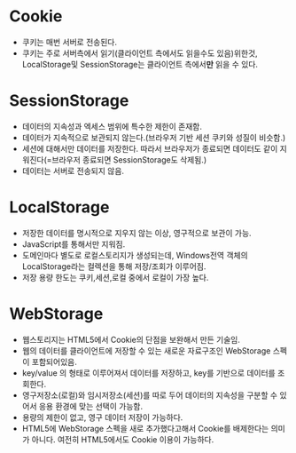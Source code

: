 # Cookie
- 쿠키는 매번 서버로 전송된다.
- 쿠키는 주로 서버측에서 읽기(클라이언트 측에서도 읽을수도 있음)위한것, LocalStorage및 SessionStorage는 클라이언트 측에서**만** 읽을 수 있다.

# SessionStorage
- 데이터의 지속성과 엑세스 범위에 특수한 제한이 존재함.
- 데이터가 지속적으로 보관되지 않는다.(브라우저 기반 세션 쿠키와 성질이 비슷함.)
- 세션에 대해서만 데이터를 저장한다. 따라서 브라우저가 종료되면 데이터도 같이 지워진다(=브라우저 종료되면 SessionStorage도 삭제됨.)
- 데이터는 서버로 전송되지 않음.

# LocalStorage
- 저장한 데이터를 명시적으로 지우지 않는 이상, 영구적으로 보관이 가능.
- JavaScript를 통해서만 지워짐.
- 도메인마다 별도로 로컬스토리지가 생성되는데, Windows전역 객체의 LocalStorage라는 컬렉션을 통해 저장/조회가 이루어짐.
- 저장 용량 한도는 쿠키,세션,로컬 중에서 로컬이 가장 높다.

# WebStorage
- 웹스토리지는 HTML5에서 Cookie의 단점을 보완해서 만든 기술임.
- 웹의 데이터를 클라이언트에 저장할 수 있는 새로운 자료구조인 WebStorage 스펙이 포함되어있음.
- key/value 의 형태로 이루어져서 데이터를 저장하고, key를 기반으로 데이터를 조회한다.
- 영구저장소(로컬)와 임시저장소(세션)를 따로 두어 데이터의 지속성을 구분할 수 있어서 응용 환경에 맞는 선택이 가능함.
- 용량의 제한이 없고, 영구 데이터 저장이 가능하다.
- HTML5에 WebStorage 스펙을 새로 추가했다고해서 Cookie를 배제한다는 의미가 아니다. 여전히 HTML5에서도 Cookie 이용이 가능하다.